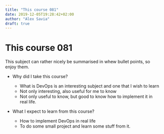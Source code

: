 ```yaml
---
title: "This course 081"
date: 2019-12-05T19:28:42+02:00
author: "Alex Savia"
draft: true
---
```


# This course 081

This subject can rather nicely be summarised in whew bullet points, so enjoy them.

* Why did I take this course?
  - What is DevOps is an interesting subject and one that I wish to learn
  - Not only interesting, also useful for me to know
  - Not only useful to know, but good to know how to implement it in real life.

* What I expect to learn from this course?
  - How to implement DevOps in real life
  - To do some small project and learn some stuff from it.